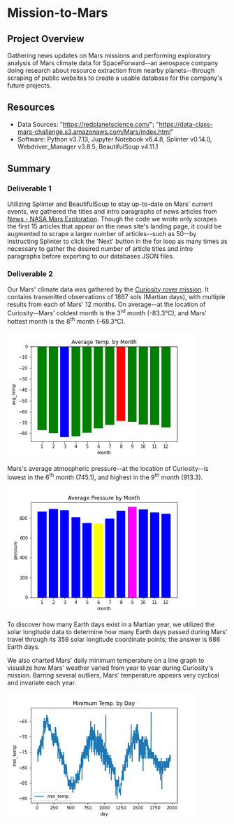 # Mission-to-Mars
## Project Overview
Gathering news updates on Mars missions and performing exploratory analysis of Mars climate data for SpaceForward--an aerospace company doing research about resource extraction from nearby planets--through scraping of public websites to create a usable database for the company's future projects.
## Resources
  - Data Sources: "https://redplanetscience.com/"; "https://data-class-mars-challenge.s3.amazonaws.com/Mars/index.html"
  - Software: Python v3.7.13, Jupyter Notebook v6.4.8, Splinter v0.14.0, Webdriver_Manager v3.8.5, BeautifulSoup v4.11.1
## Summary
### Deliverable 1
Utilizing Splinter and BeautifulSoup to stay up-to-date on Mars' current events, we gathered the titles and intro paragraphs of news articles from [News - NASA Mars Exploration](https://redplanetscience.com/). Though the code we wrote only scrapes the first 15 articles that appear on the news site's landing page, it could be augmented to scrape a larger number of articles--such as 50--by instructing Splinter to click the 'Next' button in the for loop as many times as necessary to gather the desired number of article titles and intro paragraphs before exporting to our databases JSON files.

### Deliverable 2
Our Mars' climate data was gathered by the [Curiosity rover mission](https://data-class-mars-challenge.s3.amazonaws.com/Mars/index.html). It contains transmitted observations of 1867 sols (Martian days), with multiple results from each of Mars' 12 months. On average--at the location of Curiosity--Mars' coldest month is the 3<sup>rd</sup> month (-83.3°C), and Mars' hottest month is the 8<sup>th</sup> month (-68.3°C).

![Avg_Temp_by_Month](https://github.com/Jay-ni13/Mission-to-Mars/blob/main/Images/avg_temp_by_month.png)

Mars's average atmospheric pressure--at the location of Curiosity--is lowest in the 6<sup>th</sup> month (745.1), and highest in the 9<sup>th</sup> month (913.3).

![Avg_Pressure_by_Month](https://github.com/Jay-ni13/Mission-to-Mars/blob/main/Images/avg_pressure_by_month.png)

To discover how many Earth days exist in a Martian year, we utilized the solar longitude data to determine how many Earth days passed during Mars' travel through its 359 solar longitude coordinate points; the answer is 686 Earth days.

We also charted Mars' daily minimum temperature on a line graph to visualize how Mars' weather varied from year to year during Curiosity's mission. Barring several outliers, Mars' temperature appears very cyclical and invariate each year.

![Minimun_Temp_by_Day](https://github.com/Jay-ni13/Mission-to-Mars/blob/main/Images/minimum_temp_by_day.png)
